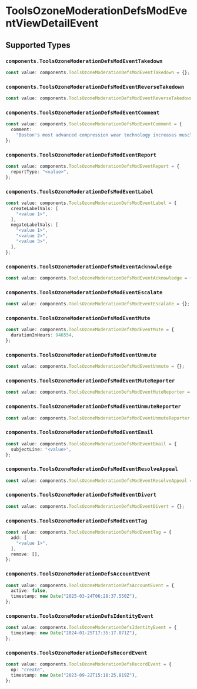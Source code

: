 # ToolsOzoneModerationDefsModEventViewDetailEvent


## Supported Types

### `components.ToolsOzoneModerationDefsModEventTakedown`

```typescript
const value: components.ToolsOzoneModerationDefsModEventTakedown = {};
```

### `components.ToolsOzoneModerationDefsModEventReverseTakedown`

```typescript
const value: components.ToolsOzoneModerationDefsModEventReverseTakedown = {};
```

### `components.ToolsOzoneModerationDefsModEventComment`

```typescript
const value: components.ToolsOzoneModerationDefsModEventComment = {
  comment:
    "Boston's most advanced compression wear technology increases muscle oxygenation, stabilizes active muscles",
};
```

### `components.ToolsOzoneModerationDefsModEventReport`

```typescript
const value: components.ToolsOzoneModerationDefsModEventReport = {
  reportType: "<value>",
};
```

### `components.ToolsOzoneModerationDefsModEventLabel`

```typescript
const value: components.ToolsOzoneModerationDefsModEventLabel = {
  createLabelVals: [
    "<value 1>",
  ],
  negateLabelVals: [
    "<value 1>",
    "<value 2>",
    "<value 3>",
  ],
};
```

### `components.ToolsOzoneModerationDefsModEventAcknowledge`

```typescript
const value: components.ToolsOzoneModerationDefsModEventAcknowledge = {};
```

### `components.ToolsOzoneModerationDefsModEventEscalate`

```typescript
const value: components.ToolsOzoneModerationDefsModEventEscalate = {};
```

### `components.ToolsOzoneModerationDefsModEventMute`

```typescript
const value: components.ToolsOzoneModerationDefsModEventMute = {
  durationInHours: 946554,
};
```

### `components.ToolsOzoneModerationDefsModEventUnmute`

```typescript
const value: components.ToolsOzoneModerationDefsModEventUnmute = {};
```

### `components.ToolsOzoneModerationDefsModEventMuteReporter`

```typescript
const value: components.ToolsOzoneModerationDefsModEventMuteReporter = {};
```

### `components.ToolsOzoneModerationDefsModEventUnmuteReporter`

```typescript
const value: components.ToolsOzoneModerationDefsModEventUnmuteReporter = {};
```

### `components.ToolsOzoneModerationDefsModEventEmail`

```typescript
const value: components.ToolsOzoneModerationDefsModEventEmail = {
  subjectLine: "<value>",
};
```

### `components.ToolsOzoneModerationDefsModEventResolveAppeal`

```typescript
const value: components.ToolsOzoneModerationDefsModEventResolveAppeal = {};
```

### `components.ToolsOzoneModerationDefsModEventDivert`

```typescript
const value: components.ToolsOzoneModerationDefsModEventDivert = {};
```

### `components.ToolsOzoneModerationDefsModEventTag`

```typescript
const value: components.ToolsOzoneModerationDefsModEventTag = {
  add: [
    "<value 1>",
  ],
  remove: [],
};
```

### `components.ToolsOzoneModerationDefsAccountEvent`

```typescript
const value: components.ToolsOzoneModerationDefsAccountEvent = {
  active: false,
  timestamp: new Date("2025-03-24T06:28:37.550Z"),
};
```

### `components.ToolsOzoneModerationDefsIdentityEvent`

```typescript
const value: components.ToolsOzoneModerationDefsIdentityEvent = {
  timestamp: new Date("2024-01-25T17:35:17.871Z"),
};
```

### `components.ToolsOzoneModerationDefsRecordEvent`

```typescript
const value: components.ToolsOzoneModerationDefsRecordEvent = {
  op: "create",
  timestamp: new Date("2023-09-22T15:18:25.819Z"),
};
```

